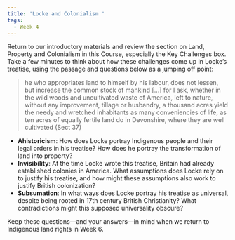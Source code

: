 ```yaml
---
title: 'Locke and Colonialism '
tags:
  - Week 4
---
```


Return to our introductory materials and review the section on Land, Property and Colonialism in this Course, especially the Key Challenges box. Take a few minutes to think about how these challenges come up in Locke’s treatise, using the passage and questions below as a jumping off point: 

> he who appropriates land to himself by his labour, does not lessen, but increase the common stock of mankind […] for I ask, whether in the wild woods and uncultivated waste of America, left to nature, without any improvement, tillage or husbandry, a thousand acres yield the needy and wretched inhabitants as many conveniencies of life, as ten acres of equally fertile land do in Devonshire, where they are well cultivated (Sect 37)

* **Ahistoricism**: How does Locke portray Indigenous people and their legal orders in his treatise? How does he portray the transformation of land into property? 
* **Invisibility**: At the time Locke wrote this treatise, Britain had already established colonies in America. What assumptions does Locke rely on to justify his treatise, and how might these assumptions also work to justify British colonization? 
* **Subsumation**: In what ways does Locke portray his treatise as universal, despite being rooted in 17th century British Christianity? What contradictions might this supposed universality obscure? 

Keep these questions—and your answers—in mind when we return to Indigenous land rights in Week 6. 
